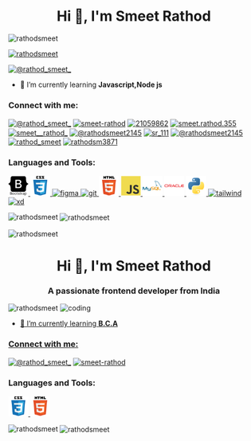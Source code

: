 <h1 align="center">Hi 👋, I'm Smeet Rathod</h1>
<p align="left"> <img src="https://komarev.com/ghpvc/?username=rathodsmeet&label=Profile%20views&color=0e75b6&style=flat" alt="rathodsmeet" /> </p>

<p align="left"> <a href="https://github.com/ryo-ma/github-profile-trophy"><img src="https://github-profile-trophy.vercel.app/?username=rathodsmeet" alt="rathodsmeet" /></a> </p>

<p align="left"> <a href="https://twitter.com/@rathod_smeet_" target="blank"><img src="https://img.shields.io/twitter/follow/@rathod_smeet_?logo=twitter&style=for-the-badge" alt="@rathod_smeet_" /></a> </p>

- 🌱 I’m currently learning **Javascript,Node js**

<h3 align="left">Connect with me:</h3>
<p align="left">
<a href="https://twitter.com/@rathod_smeet_" target="blank"><img align="center" src="https://raw.githubusercontent.com/rahuldkjain/github-profile-readme-generator/master/src/images/icons/Social/twitter.svg" alt="@rathod_smeet_" height="30" width="40" /></a>
<a href="https://linkedin.com/in/smeet-rathod" target="blank"><img align="center" src="https://raw.githubusercontent.com/rahuldkjain/github-profile-readme-generator/master/src/images/icons/Social/linked-in-alt.svg" alt="smeet-rathod" height="30" width="40" /></a>
<a href="https://stackoverflow.com/users/21059862" target="blank"><img align="center" src="https://raw.githubusercontent.com/rahuldkjain/github-profile-readme-generator/master/src/images/icons/Social/stack-overflow.svg" alt="21059862" height="30" width="40" /></a>
<a href="https://fb.com/smeet.rathod.355" target="blank"><img align="center" src="https://raw.githubusercontent.com/rahuldkjain/github-profile-readme-generator/master/src/images/icons/Social/facebook.svg" alt="smeet.rathod.355" height="30" width="40" /></a>
<a href="https://instagram.com/smeet__rathod_" target="blank"><img align="center" src="https://raw.githubusercontent.com/rahuldkjain/github-profile-readme-generator/master/src/images/icons/Social/instagram.svg" alt="smeet__rathod_" height="30" width="40" /></a>
<a href="https://medium.com/@rathodsmeet2145" target="blank"><img align="center" src="https://raw.githubusercontent.com/rahuldkjain/github-profile-readme-generator/master/src/images/icons/Social/medium.svg" alt="@rathodsmeet2145" height="30" width="40" /></a>
<a href="https://www.codechef.com/users/sr_111" target="blank"><img align="center" src="https://cdn.jsdelivr.net/npm/simple-icons@3.1.0/icons/codechef.svg" alt="sr_111" height="30" width="40" /></a>
<a href="https://www.hackerrank.com/@rathodsmeet2145" target="blank"><img align="center" src="https://raw.githubusercontent.com/rahuldkjain/github-profile-readme-generator/master/src/images/icons/Social/hackerrank.svg" alt="@rathodsmeet2145" height="30" width="40" /></a>
<a href="https://www.leetcode.com/rathod_smeet" target="blank"><img align="center" src="https://raw.githubusercontent.com/rahuldkjain/github-profile-readme-generator/master/src/images/icons/Social/leet-code.svg" alt="rathod_smeet" height="30" width="40" /></a>
<a href="https://auth.geeksforgeeks.org/user/rathodsm3871" target="blank"><img align="center" src="https://raw.githubusercontent.com/rahuldkjain/github-profile-readme-generator/master/src/images/icons/Social/geeks-for-geeks.svg" alt="rathodsm3871" height="30" width="40" /></a>
</p>

<h3 align="left">Languages and Tools:</h3>
<p align="left"> <a href="https://getbootstrap.com" target="_blank" rel="noreferrer"> <img src="https://raw.githubusercontent.com/devicons/devicon/master/icons/bootstrap/bootstrap-plain-wordmark.svg" alt="bootstrap" width="40" height="40"/> </a> <a href="https://www.w3schools.com/css/" target="_blank" rel="noreferrer"> <img src="https://raw.githubusercontent.com/devicons/devicon/master/icons/css3/css3-original-wordmark.svg" alt="css3" width="40" height="40"/> </a> <a href="https://www.figma.com/" target="_blank" rel="noreferrer"> <img src="https://www.vectorlogo.zone/logos/figma/figma-icon.svg" alt="figma" width="40" height="40"/> </a> <a href="https://git-scm.com/" target="_blank" rel="noreferrer"> <img src="https://www.vectorlogo.zone/logos/git-scm/git-scm-icon.svg" alt="git" width="40" height="40"/> </a> <a href="https://www.w3.org/html/" target="_blank" rel="noreferrer"> <img src="https://raw.githubusercontent.com/devicons/devicon/master/icons/html5/html5-original-wordmark.svg" alt="html5" width="40" height="40"/> </a> <a href="https://developer.mozilla.org/en-US/docs/Web/JavaScript" target="_blank" rel="noreferrer"> <img src="https://raw.githubusercontent.com/devicons/devicon/master/icons/javascript/javascript-original.svg" alt="javascript" width="40" height="40"/> </a> <a href="https://www.mysql.com/" target="_blank" rel="noreferrer"> <img src="https://raw.githubusercontent.com/devicons/devicon/master/icons/mysql/mysql-original-wordmark.svg" alt="mysql" width="40" height="40"/> </a> <a href="https://www.oracle.com/" target="_blank" rel="noreferrer"> <img src="https://raw.githubusercontent.com/devicons/devicon/master/icons/oracle/oracle-original.svg" alt="oracle" width="40" height="40"/> </a> <a href="https://www.python.org" target="_blank" rel="noreferrer"> <img src="https://raw.githubusercontent.com/devicons/devicon/master/icons/python/python-original.svg" alt="python" width="40" height="40"/> </a> <a href="https://tailwindcss.com/" target="_blank" rel="noreferrer"> <img src="https://www.vectorlogo.zone/logos/tailwindcss/tailwindcss-icon.svg" alt="tailwind" width="40" height="40"/> </a> <a href="https://www.adobe.com/products/xd.html" target="_blank" rel="noreferrer"> <img src="https://cdn.worldvectorlogo.com/logos/adobe-xd.svg" alt="xd" width="40" height="40"/> </a> </p>

<p><img align="left" src="https://github-readme-stats.vercel.app/api/top-langs?username=rathodsmeet&show_icons=true&locale=en&layout=compact" alt="rathodsmeet" /></p>

<p>&nbsp;<img align="center" src="https://github-readme-stats.vercel.app/api?username=rathodsmeet&show_icons=true&locale=en" alt="rathodsmeet" /></p>

<p><img align="center" src="https://github-readme-streak-stats.herokuapp.com/?user=rathodsmeet&" alt="rathodsmeet" /></p><h1 align="center">Hi 👋, I'm Smeet Rathod</h1>
<h3 align="center">A passionate frontend developer from India</h3>

<img align="right" alt="coding" width="400" src="https://liveimages.algoworks.com/new-algoworks/wp-content/uploads/2022/04/05164342/Salesforce-Development.gif">

<p align="left"> <img src="https://komarev.com/ghpvc/?username=rathodsmeet&label=Profile%20views&color=0e75b6&style=flat" alt="rathodsmeet" /> </p>

<p align="left"> <a href="https://twitter.com/@rathod_smeet_" target="blank"> </p>

- 🌱 I’m currently learning **B.C.A**

<h3 align="left">Connect with me:</h3>
<p align="left">
<a href="https://twitter.com/Rathod_Smeet_?t=B2x8XOWGu9d-KrZsPi-1Jg&s=09" target="blank"><img align="center" src="https://raw.githubusercontent.com/rahuldkjain/github-profile-readme-generator/master/src/images/icons/Social/twitter.svg" alt="@rathod_smeet_" height="30" width="40" /></a>
<a href="https://linkedin.com/in/smeet-rathod" target="blank"><img align="center" src="https://raw.githubusercontent.com/rahuldkjain/github-profile-readme-generator/master/src/images/icons/Social/linked-in-alt.svg" alt="smeet-rathod" height="30" width="40" /></a>
</p>

<h3 align="left">Languages and Tools:</h3>
<p align="left"> <a href="https://www.w3schools.com/css/" target="_blank" rel="noreferrer"> <img src="https://raw.githubusercontent.com/devicons/devicon/master/icons/css3/css3-original-wordmark.svg" alt="css3" width="40" height="40"/> </a> <a href="https://www.w3.org/html/" target="_blank" rel="noreferrer"> <img src="https://raw.githubusercontent.com/devicons/devicon/master/icons/html5/html5-original-wordmark.svg" alt="html5" width="40" height="40"/> </a> </p>

<p><img align="left" src="https://github-readme-stats.vercel.app/api/top-langs?username=rathodsmeet&show_icons=true&locale=en&layout=compact" alt="rathodsmeet" /></p>

<p>&nbsp;<img align="center" src="https://github-readme-stats.vercel.app/api?username=rathodsmeet&show_icons=true&locale=en" alt="rathodsmeet" /></p>

